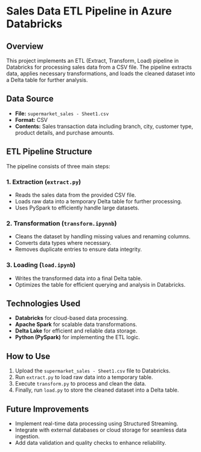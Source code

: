 # Sales Data ETL Pipeline in Azure Databricks

## Overview
This project implements an ETL (Extract, Transform, Load) pipeline in Databricks for processing sales data from a CSV file. The pipeline extracts data, applies necessary transformations, and loads the cleaned dataset into a Delta table for further analysis.

## Data Source
- **File:** `supermarket_sales - Sheet1.csv`
- **Format:** CSV
- **Contents:** Sales transaction data including branch, city, customer type, product details, and purchase amounts.

## ETL Pipeline Structure
The pipeline consists of three main steps:

### 1. Extraction (`extract.py`)
- Reads the sales data from the provided CSV file.
- Loads raw data into a temporary Delta table for further processing.
- Uses PySpark to efficiently handle large datasets.

### 2. Transformation (`transform.ipynnb`)
- Cleans the dataset by handling missing values and renaming columns.
- Converts data types where necessary.
- Removes duplicate entries to ensure data integrity.

### 3. Loading (`load.ipynb`)
- Writes the transformed data into a final Delta table.
- Optimizes the table for efficient querying and analysis in Databricks.

## Technologies Used
- **Databricks** for cloud-based data processing.
- **Apache Spark** for scalable data transformations.
- **Delta Lake** for efficient and reliable data storage.
- **Python (PySpark)** for implementing the ETL logic.

## How to Use
1. Upload the `supermarket_sales - Sheet1.csv` file to Databricks.
2. Run `extract.py` to load raw data into a temporary table.
3. Execute `transform.py` to process and clean the data.
4. Finally, run `load.py` to store the cleaned dataset into a Delta table.

## Future Improvements
- Implement real-time data processing using Structured Streaming.
- Integrate with external databases or cloud storage for seamless data ingestion.
- Add data validation and quality checks to enhance reliability.
